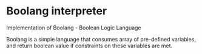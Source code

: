 # Boolang interpreter

Implementation of Boolang - Boolean Logic Language

Boolang is a simple language that consumes array of pre-defined variables, and return boolean value if constraints on these variables are met.
